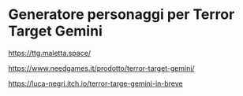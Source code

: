 # Generatore personaggi per Terror Target Gemini

https://ttg.maletta.space/

https://www.needgames.it/prodotto/terror-target-gemini/

https://luca-negri.itch.io/terror-targe-gemini-in-breve
